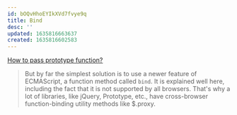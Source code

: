 ```yaml
---
id: bOQvHhoEYIkXVd7fvye9q
title: Bind
desc: ''
updated: 1635816663637
created: 1635816602583
---
```



[How to pass prototype function?](https://stackoverflow.com/questions/11387127/how-to-pass-prototype-function)

> But by far the simplest solution is to use a newer feature of ECMAScript, a function method called `bind`. It is explained well here, including the fact that it is not supported by all browsers. That's why a lot of libraries, like jQuery, Prototype, etc., have cross-browser function-binding utility methods like $.proxy.
